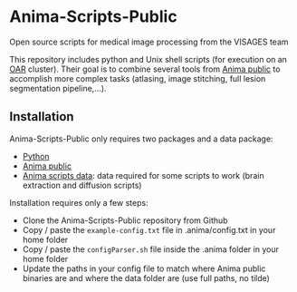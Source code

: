 # Anima-Scripts-Public
Open source scripts for medical image processing from the VISAGES team

This repository includes python and Unix shell scripts (for execution on an [OAR](https://oar.imag.fr) cluster). Their goal is to combine several tools from [Anima public](https://github.com/Inria-Visages/Anima-Public/) to accomplish more complex tasks (atlasing, image stitching, full lesion segmentation pipeline,...).

## Installation

Anima-Scripts-Public only requires two packages and a data package:
- [Python](https://www.python.org)
- [Anima public](https://github.com/Inria-Visages/Anima-Public/)
- [Anima scripts data](https://team.inria.fr/visages/files/2018/09/Anima_Data.zip): data required for some scripts to work (brain extraction and diffusion scripts)

Installation requires only a few steps:
- Clone the Anima-Scripts-Public repository from Github
- Copy / paste the `example-config.txt` file in .anima/config.txt in your home folder
- Copy / paste the `configParser.sh` file inside the .anima folder in your home folder
- Update the paths in your config file to match where Anima public binaries are and where the data folder are (use full paths, no tilde)
